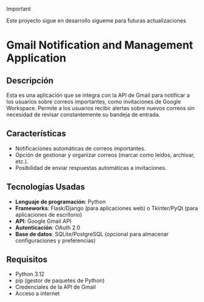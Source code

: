 
>[!IMPORTANT]
>Este proyecto sigue en desarrollo sigueme para futuras actualizaciones


# Gmail Notification and Management Application

## Descripción
Esta es una aplicación que se integra con la API de Gmail para notificar a los usuarios sobre correos importantes, como invitaciones de Google Workspace. Permite a los usuarios recibir alertas sobre nuevos correos sin necesidad de revisar constantemente su bandeja de entrada.

## Características
- Notificaciones automáticas de correos importantes.
- Opción de gestionar y organizar correos (marcar como leídos, archivar, etc.).
- Posibilidad de enviar respuestas automáticas a invitaciones.

## Tecnologías Usadas
- **Lenguaje de programación**: Python
- **Frameworks**: Flask/Django (para aplicaciones web) o Tkinter/PyQt (para aplicaciones de escritorio)
- **API**: Google Gmail API
- **Autenticación**: OAuth 2.0
- **Base de datos**: SQLite/PostgreSQL (opcional para almacenar configuraciones y preferencias)

## Requisitos
- Python 3.12
- pip (gestor de paquetes de Python)
- Credenciales de la API de Gmail
- Acceso a internet
